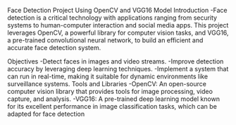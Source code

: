 Face Detection Project Using OpenCV and VGG16 Model
Introduction
-Face detection is a critical technology with applications ranging from security systems to human-computer interaction and social media apps. This project leverages OpenCV, a powerful library for computer vision tasks, and VGG16, a pre-trained convolutional neural network, to build an efficient and accurate face detection system.

Objectives
-Detect faces in images and video streams.
-Improve detection accuracy by leveraging deep learning techniques.
-Implement a system that can run in real-time, making it suitable for dynamic environments like surveillance systems.
Tools and Libraries
-OpenCV: An open-source computer vision library that provides tools for image processing, video capture, and analysis.
-VGG16: A pre-trained deep learning model known for its excellent performance in image classification tasks, which can be adapted for face detection
